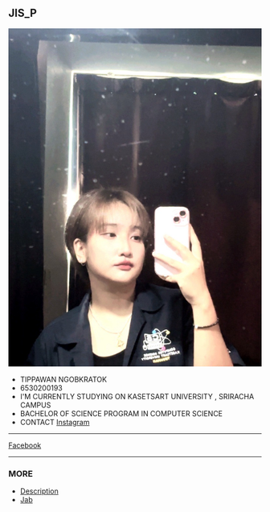 ## JIS_P
![Profile](profile/Img_profile.jpg)
* TIPPAWAN NGOBKRATOK
* 6530200193
* I'M CURRENTLY STUDYING ON KASETSART UNIVERSITY , SRIRACHA CAMPUS
* BACHELOR OF SCIENCE PROGRAM IN COMPUTER SCIENCE
* CONTACT
[Instagram](https://www.instagram.com/jis_p03)

---

[Facebook](https://www.facebook.com/tippawan.ngobkratok)

---
### MORE
* [Description](description.md)
* [Jab](https://Jabjibi.github.io)

